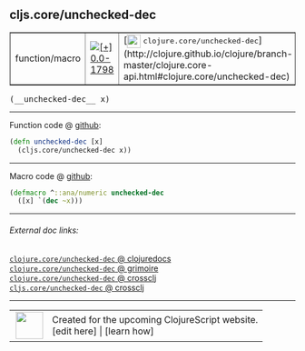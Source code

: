 ## cljs.core/unchecked-dec



 <table border="1">
<tr>
<td>function/macro</td>
<td><a href="https://github.com/cljsinfo/cljs-api-docs/tree/0.0-1798"><img valign="middle" alt="[+] 0.0-1798" title="Added in 0.0-1798" src="https://img.shields.io/badge/+-0.0--1798-lightgrey.svg"></a> </td>
<td>
[<img height="24px" valign="middle" src="http://i.imgur.com/1GjPKvB.png"> <samp>clojure.core/unchecked-dec</samp>](http://clojure.github.io/clojure/branch-master/clojure.core-api.html#clojure.core/unchecked-dec)
</td>
</tr>
</table>


 <samp>
(__unchecked-dec__ x)<br>
</samp>

---







Function code @ [github](https://github.com/clojure/clojurescript/blob/r2173/src/cljs/cljs/core.cljs#L1576-L1577):

```clj
(defn unchecked-dec [x]
  (cljs.core/unchecked-dec x))
```

<!--
Repo - tag - source tree - lines:

 <pre>
clojurescript @ r2173
└── src
    └── cljs
        └── cljs
            └── <ins>[core.cljs:1576-1577](https://github.com/clojure/clojurescript/blob/r2173/src/cljs/cljs/core.cljs#L1576-L1577)</ins>
</pre>

-->

---

Macro code @ [github](https://github.com/clojure/clojurescript/blob/r2173/src/clj/cljs/core.clj#L361-L362):

```clj
(defmacro ^::ana/numeric unchecked-dec
  ([x] `(dec ~x)))
```

<!--
Repo - tag - source tree - lines:

 <pre>
clojurescript @ r2173
└── src
    └── clj
        └── cljs
            └── <ins>[core.clj:361-362](https://github.com/clojure/clojurescript/blob/r2173/src/clj/cljs/core.clj#L361-L362)</ins>
</pre>
-->

---


###### External doc links:

[`clojure.core/unchecked-dec` @ clojuredocs](http://clojuredocs.org/clojure.core/unchecked-dec)<br>
[`clojure.core/unchecked-dec` @ grimoire](http://conj.io/store/v1/org.clojure/clojure/1.7.0-beta3/clj/clojure.core/unchecked-dec/)<br>
[`clojure.core/unchecked-dec` @ crossclj](http://crossclj.info/fun/clojure.core/unchecked-dec.html)<br>
[`cljs.core/unchecked-dec` @ crossclj](http://crossclj.info/fun/cljs.core.cljs/unchecked-dec.html)<br>

---

 <table>
<tr><td>
<img valign="middle" align="right" width="48px" src="http://i.imgur.com/Hi20huC.png">
</td><td>
Created for the upcoming ClojureScript website.<br>
[edit here] | [learn how]
</td></tr></table>

[edit here]:https://github.com/cljsinfo/cljs-api-docs/blob/master/cljsdoc/cljs.core/unchecked-dec.cljsdoc
[learn how]:https://github.com/cljsinfo/cljs-api-docs/wiki/cljsdoc-files

<!--

This information was too distracting to show to readers, but I'll leave it
commented here since it is helpful to:

- pretty-print the data used to generate this document
- and show how to retrieve that data



The API data for this symbol:

```clj
{:ns "cljs.core",
 :name "unchecked-dec",
 :signature ["[x]"],
 :history [["+" "0.0-1798"]],
 :type "function/macro",
 :full-name-encode "cljs.core/unchecked-dec",
 :source {:code "(defn unchecked-dec [x]\n  (cljs.core/unchecked-dec x))",
          :title "Function code",
          :repo "clojurescript",
          :tag "r2173",
          :filename "src/cljs/cljs/core.cljs",
          :lines [1576 1577]},
 :extra-sources [{:code "(defmacro ^::ana/numeric unchecked-dec\n  ([x] `(dec ~x)))",
                  :title "Macro code",
                  :repo "clojurescript",
                  :tag "r2173",
                  :filename "src/clj/cljs/core.clj",
                  :lines [361 362]}],
 :full-name "cljs.core/unchecked-dec",
 :clj-symbol "clojure.core/unchecked-dec"}

```

Retrieve the API data for this symbol:

```clj
;; from Clojure REPL
(require '[clojure.edn :as edn])
(-> (slurp "https://raw.githubusercontent.com/cljsinfo/cljs-api-docs/catalog/cljs-api.edn")
    (edn/read-string)
    (get-in [:symbols "cljs.core/unchecked-dec"]))
```

-->
